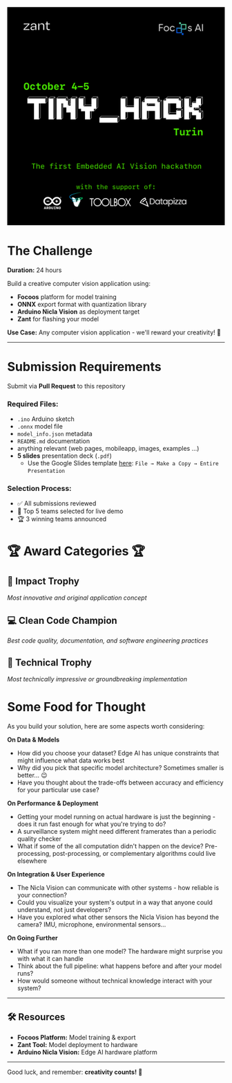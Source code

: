 <div align="center">
  <img src="img/loghi.png" alt="Alt text" width="900" >
</div>

# The Challenge

**Duration:** 24 hours

Build a creative computer vision application using:
- **Focoos** platform for model training
- **ONNX** export format with quantization library
- **Arduino Nicla Vision** as deployment target
- **Zant** for flashing your model

**Use Case:** Any computer vision application - we'll reward your creativity! 🎨

---

# Submission Requirements

Submit via **Pull Request** to this repository

### Required Files:
- `.ino` Arduino sketch
- `.onnx` model file
- `model_info.json` metadata
- `README.md` documentation
- anything relevant (web pages, mobileapp, images, examples ...)
- **5 slides** presentation deck (`.pdf`)
  - Use the Google Slides template [here](https://docs.google.com/presentation/d/1c1S4XClzACHqEn-09ESwnSicXFq4gekJ_8vndtCpdOI/edit?usp=sharing): `File → Make a Copy → Entire Presentation`

### Selection Process:
- ✅ All submissions reviewed
- 🎤 Top 5 teams selected for live demo
- 🏆 3 winning teams announced

# 🏆 Award Categories 🏆

## 🌟 Impact Trophy
*Most innovative and original application concept*

## 💻 Clean Code Champion
*Best code quality, documentation, and software engineering practices*

## 🚀 Technical Trophy
*Most technically impressive or groundbreaking implementation*


# Some Food for Thought

As you build your solution, here are some aspects worth considering:

**On Data & Models**
- How did you choose your dataset? Edge AI has unique constraints that might influence what data works best
- Why did you pick that specific model architecture? Sometimes smaller is better... 😉
- Have you thought about the trade-offs between accuracy and efficiency for your particular use case?

**On Performance & Deployment**
- Getting your model running on actual hardware is just the beginning - does it run fast enough for what you're trying to do?
- A surveillance system might need different framerates than a periodic quality checker
- What if some of the all computation didn't happen on the device? Pre-processing, post-processing, or complementary algorithms could live elsewhere

**On Integration & User Experience**
- The Nicla Vision can communicate with other systems - how reliable is your connection?
- Could you visualize your system's output in a way that anyone could understand, not just developers?
- Have you explored what other sensors the Nicla Vision has beyond the camera? IMU, microphone, environmental sensors...

**On Going Further**
- What if you ran more than one model? The hardware might surprise you with what it can handle
- Think about the full pipeline: what happens before and after your model runs?
- How would someone without technical knowledge interact with your system?

---

## 🛠️ Resources

- **Focoos Platform:** Model training & export
- **Zant Tool:** Model deployment to hardware
- **Arduino Nicla Vision:** Edge AI hardware platform

---  

Good luck, and remember: **creativity counts!** 🎉
